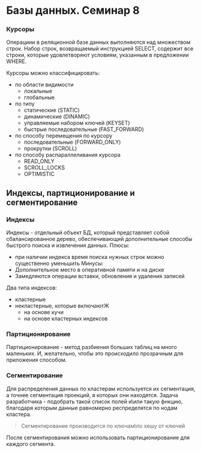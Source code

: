 # Базы данных. Семинар 8

### Курсоры
Операциии в реляционной базе данных выполняются над множеством строк. Набор строк, возвращаемый инструкцией SELECT, содержит все строки, которые удовлетворяют условиям, указанным в предложении WHERE.

Курсоры можно классифицировать:
* по области видимости
  * локальные
  * глобальные
* по типу
  * статические (STATIC)
  * динамические (DINAMIC)
  * управляемые набором ключей (KEYSET)
  * быстрые последовательные (FAST_FORWARD)
* по способу перемещения по курсору
  * последовательные (FORWARD_ONLY)
  * прокрутки (SCROLL)
* по способу распараллеливания курсора
  * READ_ONLY
  * SCROLL_LOCKS
  * OPTIMISTIC


## Индексы, партиционирование и сегментирование
### Индексы
Индексы - отдельный объект БД, который представляет собой сбалансированное дерево, обеспечивающий  дополнительные способы быстрого поиска и извлечения данных.
Плюсы:
 * при наличии индекса время поиска нужных строк можно существенно уменьшить
Минусы:
 * Дополнительное место в оперативной памяти и на диске
 * Замедляются операции вставки, обновления и удаления записей

Два типа индексов:
* кластерные
* некластерные, которые включаютЖ
  * на основе кучи
  * на основе кластерных индексов 



### Партиционирование
Партиционирование - метод разбиения больших таблиц на много маленьких. И, желательно, чтобы это происходило прозрачным для приложения способом.

### Сегментирование
Для распределения данных по кластерам используется их сегментация, а точнее сегментация проекций, в которых они находятся. Задача разработчика - подобрать такой список полей и\или такую фнкцию, благодаря которым данные равномерно респределятся по нодам кластера.
> Сегментирование производится по ключам\по хешу от ключей

После сегментирования можно использовать партиционирование для каждого сегмента.